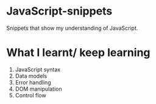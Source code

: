 # JavaScript-snippets

Snippets that show my understanding of JavaScript. 

# What I learnt/ keep learning

1. JavaScript syntax
2. Data models
3. Error handling
4. DOM manipulation
5. Control flow
